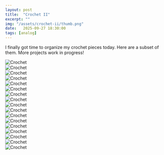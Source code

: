 ```yaml
---
layout: post
title:  "Crochet II"
excerpt: ""
img: "/assets/crochet-ii/thumb.png"
date:   2025-09-27 18:30:00
tags: [analog]
---
```


I finally got time to organize my crochet pieces today.
Here are a subset of them.
More projects work in progress!

<div class="art">

  <div class="crochetpiece">
    <img src="/assets/crochet-ii/IMG_3316.png" alt="Crochet" />
  </div>

  <div class="crochetpiece">
    <img src="/assets/crochet-ii/IMG_3317.png" alt="Crochet" />
  </div>

  <div class="crochetpiece">
    <img src="/assets/crochet-ii/IMG_3318.png" alt="Crochet" />
  </div>

  <div class="crochetpiece">
    <img src="/assets/crochet-ii/IMG_3319.png" alt="Crochet" />
  </div>

  <div class="crochetpiece">
    <img src="/assets/crochet-ii/IMG_3320.png" alt="Crochet" />
  </div>

  <div class="crochetpiece">
    <img src="/assets/crochet-ii/IMG_3321.png" alt="Crochet" />
  </div>

  <div class="crochetpiece">
    <img src="/assets/crochet-ii/IMG_3322.png" alt="Crochet" />
  </div>

  <div class="crochetpiece">
    <img src="/assets/crochet-ii/IMG_3323.png" alt="Crochet" />
  </div>

  <div class="crochetpiece">
    <img src="/assets/crochet-ii/IMG_3324.png" alt="Crochet" />
  </div>

  <div class="crochetpiece">
    <img src="/assets/crochet-ii/IMG_3325.png" alt="Crochet" />
  </div>

  <div class="crochetpiece">
    <img src="/assets/crochet-ii/IMG_3326.png" alt="Crochet" />
  </div>

  <div class="crochetpiece">
    <img src="/assets/crochet-ii/IMG_3327.png" alt="Crochet" />
  </div>

  <div class="crochetpiece">
    <img src="/assets/crochet-ii/IMG_3328.png" alt="Crochet" />
  </div>

  <div class="crochetpiece">
    <img src="/assets/crochet-ii/IMG_3329.png" alt="Crochet" />
  </div>

  <div class="crochetpiece">
    <img src="/assets/crochet-ii/IMG_3330.png" alt="Crochet" />
  </div>

  <div class="crochetpiece">
    <img src="/assets/crochet-ii/IMG_3331.png" alt="Crochet" />
  </div>

  <div class="crochetpiece">
    <img src="/assets/crochet-ii/IMG_3332.png" alt="Crochet" />
  </div>

</div>

